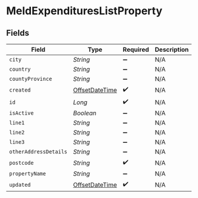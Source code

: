 # MeldExpendituresListProperty


## Fields

| Field                                                                                     | Type                                                                                      | Required                                                                                  | Description                                                                               |
| ----------------------------------------------------------------------------------------- | ----------------------------------------------------------------------------------------- | ----------------------------------------------------------------------------------------- | ----------------------------------------------------------------------------------------- |
| `city`                                                                                    | *String*                                                                                  | :heavy_minus_sign:                                                                        | N/A                                                                                       |
| `country`                                                                                 | *String*                                                                                  | :heavy_minus_sign:                                                                        | N/A                                                                                       |
| `countyProvince`                                                                          | *String*                                                                                  | :heavy_minus_sign:                                                                        | N/A                                                                                       |
| `created`                                                                                 | [OffsetDateTime](https://docs.oracle.com/javase/8/docs/api/java/time/OffsetDateTime.html) | :heavy_check_mark:                                                                        | N/A                                                                                       |
| `id`                                                                                      | *Long*                                                                                    | :heavy_check_mark:                                                                        | N/A                                                                                       |
| `isActive`                                                                                | *Boolean*                                                                                 | :heavy_minus_sign:                                                                        | N/A                                                                                       |
| `line1`                                                                                   | *String*                                                                                  | :heavy_minus_sign:                                                                        | N/A                                                                                       |
| `line2`                                                                                   | *String*                                                                                  | :heavy_minus_sign:                                                                        | N/A                                                                                       |
| `line3`                                                                                   | *String*                                                                                  | :heavy_minus_sign:                                                                        | N/A                                                                                       |
| `otherAddressDetails`                                                                     | *String*                                                                                  | :heavy_minus_sign:                                                                        | N/A                                                                                       |
| `postcode`                                                                                | *String*                                                                                  | :heavy_check_mark:                                                                        | N/A                                                                                       |
| `propertyName`                                                                            | *String*                                                                                  | :heavy_minus_sign:                                                                        | N/A                                                                                       |
| `updated`                                                                                 | [OffsetDateTime](https://docs.oracle.com/javase/8/docs/api/java/time/OffsetDateTime.html) | :heavy_check_mark:                                                                        | N/A                                                                                       |